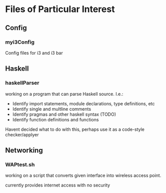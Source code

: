 # Files of Particular Interest

## Config

### myi3Config

Config files for i3 and i3 bar

## Haskell

### haskellParser

working on a program that can parse Haskell source. I.e.:

  + Identify import statements, module declarations, type definitions, etc
  + Identify single and multline comments
  + Identify pragmas and other haskell syntax (TODO)
  + Identify function definitions and functions

Havent decided what to do with this, perhaps use it as a code-style checker/applyer

## Networking

### WAPtest.sh

working on a script that converts given interface into wireless access point.

currently provides internet access with no security
